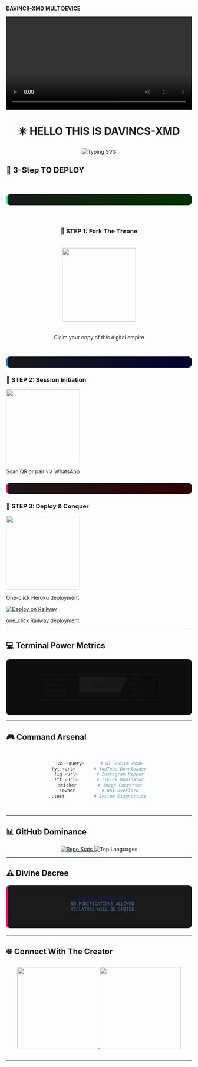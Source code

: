 **DAVINCS-XMD** **MULT DEVICE**
<div align="center">
<video src="assets/davincs-xmd.mp4" controls width="100%"></video> 

# ✴️ HELLO THIS IS  DAVINCS-XMD 

![Typing SVG](https://readme-typing-svg.herokuapp.com?font=Fira+Code&size=22&duration=3000&pause=1000&color=00FFAA&center=true&vCenter=true&width=450&lines=Welcome+to+DAVINCS-XMD+Bot!;Powered+by+Allan+Davincs+%28Davincs+Tech%29)

</div>


## 🚀 **3-Step TO DEPLOY**
<div align="center" style="display: grid; grid-template-columns: repeat(auto-fit, minmax(300px, 1fr)); gap: 20px; margin: 30px 0;">

### <div style="background: linear-gradient(135deg, #1A1A1A, #003300); padding: 15px; border-radius: 10px; border-left: 4px solid #00FF88;">
  <h3>🥇 STEP 1: Fork The Throne</h3>
  <a href="https://github.com/DavincsTech/DAVINCS-XMD/fork">
    <img src="https://img.shields.io/badge/FORK_REPO-00FF88?style=for-the-badge&logo=github&logoColor=black" width="200"/>
  </a>
  <p>Claim your copy of this digital empire</p>
</div>

### <div style="background: linear-gradient(135deg, #1A1A1A, #000033); padding: 15px; border-radius: 10px; border-left: 4px solid #0088FF;">
  <h3>🥈 STEP 2: Session Initiation</h3>
  <a href="https://davincs-id7.onrender.com">
    <img src="https://img.shields.io/badge/GET_SESSION_ID-0088FF?style=for-the-badge&logo=whatsapp&logoColor=white" width="200"/>
  </a>
  <p>Scan QR or pair via WhatsApp</p>
</div>

### <div style="background: linear-gradient(135deg, #1A1A1A, #330000); padding: 15px; border-radius: 10px; border-left: 4px solid #FF0066;">
  <h3>🥉 STEP 3: Deploy & Conquer</h3>
  <a href="https://davincs-xmd-heruko.vercel.app/">
    <img src="https://img.shields.io/badge/DEPLOY_ON_HERUKO-FF0066?style=for-the-badge&logo=heroku&logoColor=white" width="200"/>
  </a>
  <p>One-click Heroku deployment</p>
</div>

[![Deploy on Railway](https://railway.app/button.svg)](https://railway.app/new?template=https%3A%2F%2Fgithub.com%2FDavincsTech%2FDavincs-xmd)
<p> one_click Railway deployment</p>
</div>

---

## 💻 **Terminal Power Metrics**
<div align="center" style="background: #0D0D0D; padding: 20px; border-radius: 10px; font-family: 'Courier New', monospace; max-width: 600px; margin: 0 auto;">

```terminal
╭──────────────────────────────────────────────╮
│  CPU Usage    ██████████▓▓▓▓▓▓▓▓  78%       │
│  Memory       █████▓▓▓▓▓▓▓▓▓▓▓▓  45%        │
│  Commands     ████████████████  100% Win    │
│  Response     ░░░░░░░░░░░░░░░░  ⚡ 0.2s      │
╰──────────────────────────────────────────────╯
```

</div>

---

## 🎮 **Command Arsenal**
<div align="center" style="display: grid; grid-template-columns: repeat(auto-fit, minmax(200px, 1fr)); gap: 15px; margin: 30px 0;">

```bash
!ai <query>      # AI Genius Mode
!yt <url>       # YouTube Downloader
!ig <url>       # Instagram Ripper
!tt <url>       # TikTok Dominator
.sticker        # Image Converter
!owner          # Bot Overlord
.test           # System Diagnostics
```

</div>

---

## 📊 **GitHub Dominance**
<div align="center">
  <a href="https://github.com/DavincsTech/DAVINCS-XMD">
    <img src="https://github-readme-stats.vercel.app/api/pin?username=DavincsTech&repo=DAVINCS-XMD&theme=dark&show_owner=true&border_color=00FF88" alt="Repo Stats" style="max-width: 400px;"/>
  </a>
  <img src="https://github-readme-stats.vercel.app/api/top-langs/?username=DavincsTech&layout=compact&theme=dark&hide_border=true&border_color=0088FF" alt="Top Languages" style="max-width: 300px;"/>
</div>

---

## ⚠️ **Divine Decree**
<div align="center" style="background: #1A1A1A; padding: 15px; border-radius: 10px; border-left: 5px solid #FF0066; margin: 20px 0;">

```diff
+ OFFICIAL VERSION ONLY
- NO MODIFICATIONS ALLOWED
! VIOLATORS WILL BE SMITED
# LICENSED BY DAVINCSTECH 2025
```

</div>

---

## 🌐 **Connect With The Creator**
<div align="center" style="margin: 30px 0;">
  <a href="https://github.com/DavincsTech">
    <img src="https://img.shields.io/badge/👑_DAVINCSTECH-00FF88?style=for-the-badge&logo=github&logoColor=black" width="220"/>
  </a>
  <a href="https://whatsapp.com/channel/0029VakSTEQGZNCk6CqE9" >
    <img src="https://img.shields.io/badge/📧_SUPPORT-0088FF?style=for-the-badge&logo=mail.ru&logoColor=white" width="220"/>
  </a>
</div>

---
